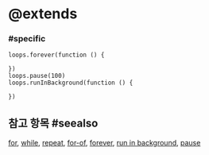# @extends

### #specific

```cards
loops.forever(function () {

})
loops.pause(100)
loops.runInBackground(function () {

})
```

## 참고 항목 #seealso

[for](/blocks/loops/for), [while](/blocks/loops/while), [repeat](/blocks/loops/repeat), [for-of](/blocks/loops/for-of), [forever](/reference/loops/forever), [run in background](/reference/run-in-background), [pause](/reference/loops/pause)